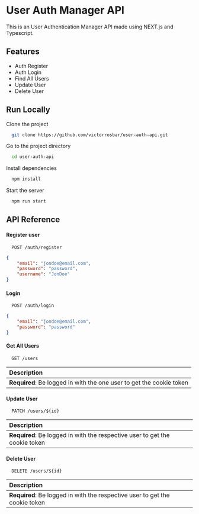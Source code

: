 
# User Auth Manager API

This is an User Authentication Manager API made using NEXT.js and Typescript.


## Features

- Auth Register
- Auth Login
- Find All Users
- Update User
- Delete User


## Run Locally

Clone the project

```bash
  git clone https://github.com/victorrosbar/user-auth-api.git
```

Go to the project directory

```bash
  cd user-auth-api
```

Install dependencies

```bash
  npm install
```

Start the server

```bash
  npm run start
```


## API Reference

#### Register user

```http
  POST /auth/register
```

```json
{
    "email": "jondoe@email.com",
    "password": "password",
    "username": "JonDoe"
}
```

#### Login

```http
  POST /auth/login
```

```json
{
    "email": "jondoe@email.com",
    "password": "password"
}
```

#### Get All Users

```http
  GET /users
```

| Description |
| :- |
| **Required**: Be logged in with the one user to get the cookie token |

#### Update User

```http
  PATCH /users/${id}
```

| Description |
| :- |
| **Required**: Be logged in with the respective user to get the cookie token |

#### Delete User

```http
  DELETE /users/${id}
```

| Description |
| :- |
| **Required**: Be logged in with the respective user to get the cookie token |

